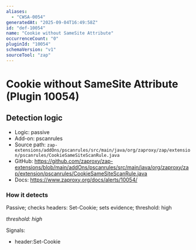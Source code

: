 ```yaml
---
aliases:
  - "CWSA-0054"
generatedAt: "2025-09-04T16:49:58Z"
id: "def-10054"
name: "Cookie without SameSite Attribute"
occurrenceCount: "0"
pluginId: "10054"
schemaVersion: "v1"
sourceTool: "zap"
---
```


# Cookie without SameSite Attribute (Plugin 10054)

## Detection logic

- Logic: passive
- Add-on: pscanrules
- Source path: `zap-extensions/addOns/pscanrules/src/main/java/org/zaproxy/zap/extension/pscanrules/CookieSameSiteScanRule.java`
- GitHub: https://github.com/zaproxy/zap-extensions/blob/main/addOns/pscanrules/src/main/java/org/zaproxy/zap/extension/pscanrules/CookieSameSiteScanRule.java
- Docs: https://www.zaproxy.org/docs/alerts/10054/

### How it detects

Passive; checks headers: Set-Cookie; sets evidence; threshold: high

_threshold: high_

Signals:
- header:Set-Cookie

